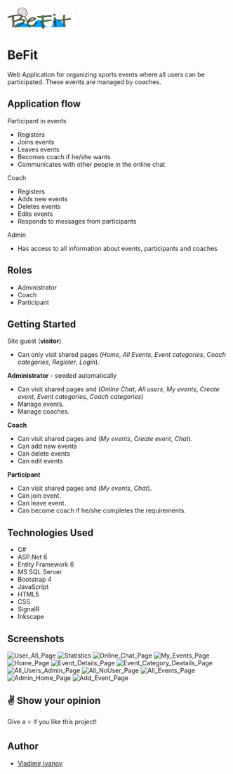 <img src="https://github.com/VladiCI04/BeFit/blob/master/BeFit/wwwroot/befit-logo.png?raw=true" width="150" height="50px" alt="BeFit">

# BeFit
Web Application for organizing sports events where all users can be participated. These events are managed by coaches.


## Application flow

Participant in events
* Registers
* Joins events
* Leaves events
* Becomes coach if he/she wants
* Communicates with other people in the online chat

Coach
* Registers
* Adds new events
* Deletes events
* Edits events
* Responds to messages from participants

Admin
* Has access to all information about events, participants and coaches

## Roles

* Administrator
* Coach
* Participant

## Getting Started

Site guest (**visitor**) 
* Can only visit shared pages (*Home*, *All Events*, *Event categories*, *Coach categories*, *Register*, *Login*).

**Administrator** - seeded automatically
* Can visit shared pages and (*Online Chat*, *All users*, *My events*, *Create event*, *Event categories*, *Coach categories*)
* Manage events.
* Manage coaches.

**Coach**
* Can visit shared pages and (*My events*, *Create event*, *Chat*).
* Can add new events
* Can delete events
* Can edit events

**Participant**
* Can visit shared pages and (*My events*, *Chat*).
* Can join event.
* Can leave event.
* Can become coach if he/she completes the requirements.

## Technologies Used

* C#
* ASP.Net 6
* Entity Framework 6
* MS SQL Server
* Bootstrap 4
* JavaScript
* HTML5
* CSS
* SignalR
* Inkscape

## Screenshots
![User_All_Page](https://github.com/VladiCI04/BeFit/assets/140197292/63cb5b3a-43b4-4318-87c7-1c56cc39cba3)
![Statistics](https://github.com/VladiCI04/BeFit/assets/140197292/dc61f7cc-d3df-4717-9c06-b56580bd7303)
![Online_Chat_Page](https://github.com/VladiCI04/BeFit/assets/140197292/2d351ec1-98ae-4596-8465-ee2aad3d0804)
![My_Events_Page](https://github.com/VladiCI04/BeFit/assets/140197292/1d0abe4e-c961-4433-833f-0f138408fc93)
![Home_Page](https://github.com/VladiCI04/BeFit/assets/140197292/beeb3c88-043e-4f47-8c1a-f6bce2029595)
![Event_Details_Page](https://github.com/VladiCI04/BeFit/assets/140197292/818d1ed2-9c58-4267-ba11-984db444c7d5)
![Event_Category_Deatails_Page](https://github.com/VladiCI04/BeFit/assets/140197292/e3af7d58-ed5e-45a2-9776-81afa8c8daf3)
![All_Users_Admin_Page](https://github.com/VladiCI04/BeFit/assets/140197292/5597f500-43f0-480f-b2b1-86e876b18167)
![All_NoUser_Page](https://github.com/VladiCI04/BeFit/assets/140197292/e00337dd-9af8-4534-b838-dd277de7de09)
![All_Events_Page](https://github.com/VladiCI04/BeFit/assets/140197292/4fbc6e17-5462-49b3-9c76-0fd28e5dc83d)
![Admin_Home_Page](https://github.com/VladiCI04/BeFit/assets/140197292/855dccd5-b7e7-438f-927d-d3c5ff94b5a0)
![Add_Event_Page](https://github.com/VladiCI04/BeFit/assets/140197292/b71b094e-4956-4ed2-94da-854aaa64b54c)


## :v: Show your opinion

Give a :star: if you like this project!

## Author

- [Vladimir Ivanov](https://github.com/VladiCI04)
